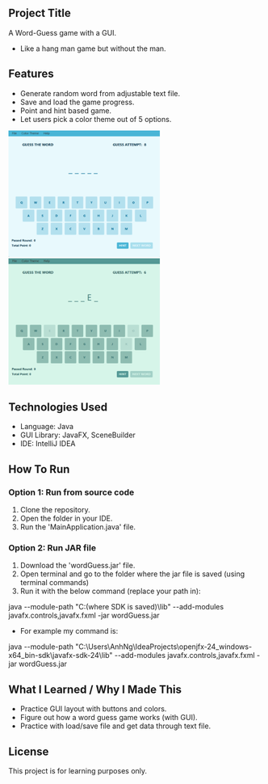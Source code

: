 ## Project Title
A Word-Guess game with a GUI.
- Like a hang man game but without the man.

## Features
- Generate random word from adjustable text file.
- Save and load the game progress.
- Point and hint based game.
- Let users pick a color theme out of 5 options.

<p align="left">
  <img src= "https://github.com/SabishiiKoto/wordGuessGame/blob/master/src/main/resources/assets/blue.png?raw=true" width = "300" height = "250">
  <img src= "https://github.com/SabishiiKoto/wordGuessGame/blob/master/src/main/resources/assets/green.png?raw=true" width= "300" height = "250">
  
</p>
  

## Technologies Used
- Language: Java
- GUI Library: JavaFX, SceneBuilder
- IDE: IntelliJ IDEA

## How To Run
### Option 1: Run from source code
1. Clone the repository.
2. Open the folder in your IDE.
3. Run the 'MainApplication.java' file.

### Option 2: Run JAR file
1. Download the 'wordGuess.jar' file.
2. Open terminal and go to the folder where the jar file is saved (using terminal commands)
3. Run it with the below command (replace your path in):

java --module-path "C:(where SDK is saved)\lib" --add-modules javafx.controls,javafx.fxml -jar wordGuess.jar

- For example my command is:

java --module-path "C:\Users\AnhNg\IdeaProjects\openjfx-24_windows-x64_bin-sdk\javafx-sdk-24\lib" --add-modules javafx.controls,javafx.fxml -jar wordGuess.jar

## What I Learned / Why I Made This
- Practice GUI layout with buttons and colors.
- Figure out how a word guess game works (with GUI).
- Practice with load/save file and get data through text file.

## License
This project is for learning purposes only.
